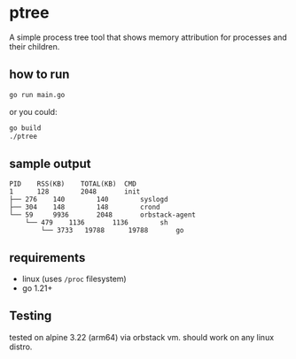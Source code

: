 # ptree

A simple process tree tool that shows memory attribution for processes and their children.


## how to run

```bash
go run main.go
```
or you could:

```bash
go build
./ptree
```

## sample output

```
PID    RSS(KB)    TOTAL(KB)  CMD
1      128        2048       init
├── 276    140        140        syslogd
├── 304    148        148        crond
└── 59     9936       2048       orbstack-agent
    └── 479    1136       1136        sh
        └── 3733   19788      19788       go
```

## requirements

- linux (uses `/proc` filesystem)
- go 1.21+

## Testing

tested on alpine 3.22 (arm64) via orbstack vm. should work on any linux distro.